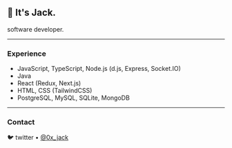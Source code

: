 ## 👋 **It's Jack.**  

software developer.


---

### Experience

- JavaScript, TypeScript, Node.js (d.js, Express, Socket.IO)  
- Java
- React (Redux, Next.js)
- HTML, CSS (TailwindCSS)
- PostgreSQL, MySQL, SQLite, MongoDB

---

### Contact

🐦 twitter • [@0x_jack](twitter.com/0x_jack)
